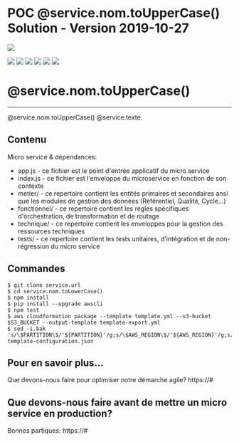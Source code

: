 POC @service.nom.toUpperCase() Solution - Version 2019-10-27
==============================================
![](https://e9wtofe7li.execute-api.eu-west-1.amazonaws.com/Prod/images/ms-solution.svg)

![](https://e9wtofe7li.execute-api.eu-west-1.amazonaws.com/Prod/images/etat-pac.svg)
![](https://e9wtofe7li.execute-api.eu-west-1.amazonaws.com/Prod/images/etat-ws.svg)
![](https://e9wtofe7li.execute-api.eu-west-1.amazonaws.com/Prod/images/etat-cycle.svg)
![](https://e9wtofe7li.execute-api.eu-west-1.amazonaws.com/Prod/images/etat-design.svg)
![](https://e9wtofe7li.execute-api.eu-west-1.amazonaws.com/Prod/images/etat-build.svg)
![](https://e9wtofe7li.execute-api.eu-west-1.amazonaws.com/Prod/images/etat-run.svg)

# @service.nom.toUpperCase()
-----------
 @service.nom.toUpperCase() @service.texte.
 

Contenu
-----------

Micro service & dépendances:

* app.js - ce fichier est le point d'entrée applicatif du micro service
* index.js - ce fichier est l'enveloppe du microservice en fonction de son contexte
* metier/ - ce repertoire contient les entités primaires et secondaires ansi que les modules de gestion des données (Référentiel, Qualité, Cycle...)
* fonctionnel/ - ce repertoire contient les régles spécifiques d'orchestration, de transformation et de routage
* technique/ - ce repertoire contient les enveloppes pour la gestion des ressources techniques
* tests/ - ce repertoire contient les tests unitaires, d'intégration et de non-régression du micro service


Commandes
------------------
```
$ git clone service.url
$ cd service.nom.toLowerCase()
$ npm install
$ pip install --upgrade awscli
$ npm test
$ aws cloudformation package --template template.yml --s3-bucket $S3_BUCKET --output-template template-export.yml
$ sed -i.bak 's/\$PARTITION\$/'${PARTITION}'/g;s/\$AWS_REGION\$/'${AWS_REGION}'/g;s/\$ACCOUNT_ID\$/'${ACCOUNT_ID}'/g;s/\$PROJECT_ID\$/'${PROJECT_ID}'/g' template-configuration.json

```

Pour en savoir plus...
-------------------------

Que devons-nous faire pour optimiser notre démarche agile?
https://#

Que devons-nous faire avant de mettre un micro service en production?
------------------

Bonnes partiques: 
https://#


